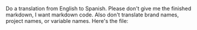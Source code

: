 Do a translation from English to Spanish. Please don't give me the finished markdown, I want markdown code. Also don't translate brand names, project names, or variable names. Here's the file:
